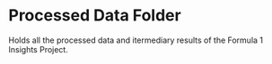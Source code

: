 # Processed Data Folder
Holds all the processed data and itermediary results of the Formula 1 Insights Project.

